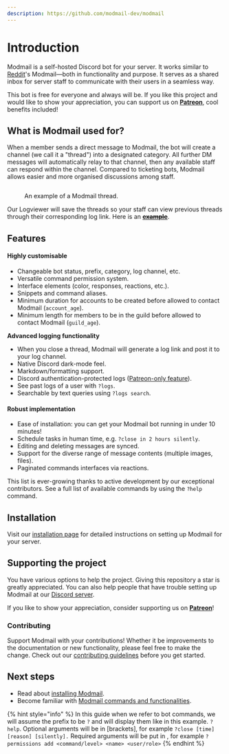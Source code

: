 ```yaml
---
description: https://github.com/modmail-dev/modmail
---
```


# Introduction

Modmail is a self-hosted Discord bot for your server. It works similar to [Reddit](https://reddit.zendesk.com/hc/en-us/articles/210896606-What-is-Modmail-)'s Modmail—both in functionality and purpose. It serves as a shared inbox for server staff to communicate with their users in a seamless way.

This bot is free for everyone and always will be. If you like this project and would like to show your appreciation, you can support us on [**Patreon**](https://www.patreon.com/kyber), cool benefits included!

## What is Modmail used for?

When a member sends a direct message to Modmail, the bot will create a channel (we call it a "thread") into a designated category. All further DM messages will automatically relay to that channel, then any available staff can respond within the channel. Compared to ticketing bots, Modmail allows easier and more organised discussions among staff. &#x20;

<figure><img src="https://i.imgur.com/fru5Q07.png" alt=""><figcaption><p>An example of a Modmail thread.</p></figcaption></figure>

Our Logviewer will save the threads so your staff can view previous threads through their corresponding log link. Here is an [~~**example**~~](https://publicmodmail.logs.vodka/logs/example).

## Features

#### **Highly customisable**

* Changeable bot status, prefix, category, log channel, etc.
* Versatile command permission system.
* Interface elements (color, responses, reactions, etc.).
* Snippets and command aliases.
* Minimum duration for accounts to be created before allowed to contact Modmail (`account_age`).
* Minimum length for members to be in the guild before allowed to contact Modmail (`guild_age`).

**Advanced logging functionality**

* When you close a thread, Modmail will generate a log link and post it to your log channel.
* Native Discord dark-mode feel.
* Markdown/formatting support.
* Discord authentication-protected logs ([Patreon-only feature](https://patreon.com/kyber)).
* See past logs of a user with `?logs`.
* Searchable by text queries using `?logs search`.

#### **Robust implementation**

* Ease of installation: you can get your Modmail bot running in under 10 minutes!
* Schedule tasks in human time, e.g. `?close in 2 hours silently`.
* Editing and deleting messages are synced.
* Support for the diverse range of message contents (multiple images, files).
* Paginated commands interfaces via reactions.

This list is ever-growing thanks to active development by our exceptional contributors. See a full list of available commands by using the `?help` command.

## Installation

Visit our [installation page](installation/) for detailed instructions on setting up Modmail for your server.

## Supporting the project

You have various options to help the project. Giving this repository a star is greatly appreciated. You can also help people that have trouble setting up Modmail at our [Discord server](https://discord.gg/etJNHCQ).&#x20;

If you like to show your appreciation, consider supporting us on [**Patreon**](https://www.patreon.com/kyber)!

### Contributing

Support Modmail with your contributions! Whether it be improvements to the documentation or new functionality, please feel free to make the change. Check out our [contributing guidelines](https://github.com/modmail-dev/modmail/blob/master/.github/CONTRIBUTING.md) before you get started.

## Next steps

* Read about [installing Modmail](installation/).
* Become familiar with [Modmail commands and functionalities](getting-started.md).


{% hint style="info" %} In this guide when we refer to bot commands, we will assume the prefix to be `?` and will display them like in this example. `?help`. Optional arguments will be in [brackets], for example `?close [time] [reason] [silently].` Required arguments will be put in <andled brackets>, for example `?permissions add <command/level> <name> <user/role>` {% endhint %}
